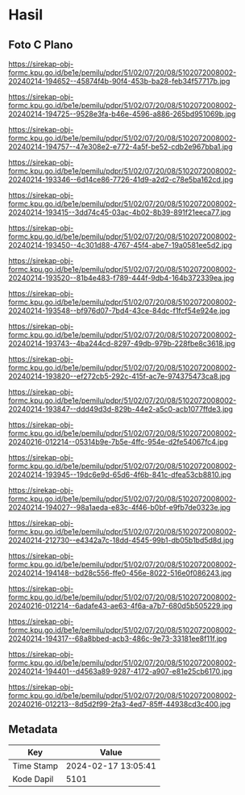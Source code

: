 # Hasil

## Foto C Plano

https://sirekap-obj-formc.kpu.go.id/be1e/pemilu/pdpr/51/02/07/20/08/5102072008002-20240214-194652--45874f4b-90f4-453b-ba28-feb34f57717b.jpg

https://sirekap-obj-formc.kpu.go.id/be1e/pemilu/pdpr/51/02/07/20/08/5102072008002-20240214-194725--9528e3fa-b46e-4596-a886-265bd951069b.jpg

https://sirekap-obj-formc.kpu.go.id/be1e/pemilu/pdpr/51/02/07/20/08/5102072008002-20240214-194757--47e308e2-e772-4a5f-be52-cdb2e967bba1.jpg

https://sirekap-obj-formc.kpu.go.id/be1e/pemilu/pdpr/51/02/07/20/08/5102072008002-20240214-193346--6d14ce86-7726-41d9-a2d2-c78e5ba162cd.jpg

https://sirekap-obj-formc.kpu.go.id/be1e/pemilu/pdpr/51/02/07/20/08/5102072008002-20240214-193415--3dd74c45-03ac-4b02-8b39-891f21eeca77.jpg

https://sirekap-obj-formc.kpu.go.id/be1e/pemilu/pdpr/51/02/07/20/08/5102072008002-20240214-193450--4c301d88-4767-45f4-abe7-19a0581ee5d2.jpg

https://sirekap-obj-formc.kpu.go.id/be1e/pemilu/pdpr/51/02/07/20/08/5102072008002-20240214-193520--81b4e483-f789-444f-9db4-164b372339ea.jpg

https://sirekap-obj-formc.kpu.go.id/be1e/pemilu/pdpr/51/02/07/20/08/5102072008002-20240214-193548--bf976d07-7bd4-43ce-84dc-f1fcf54e924e.jpg

https://sirekap-obj-formc.kpu.go.id/be1e/pemilu/pdpr/51/02/07/20/08/5102072008002-20240214-193743--4ba244cd-8297-49db-979b-228fbe8c3618.jpg

https://sirekap-obj-formc.kpu.go.id/be1e/pemilu/pdpr/51/02/07/20/08/5102072008002-20240214-193820--ef272cb5-292c-415f-ac7e-974375473ca8.jpg

https://sirekap-obj-formc.kpu.go.id/be1e/pemilu/pdpr/51/02/07/20/08/5102072008002-20240214-193847--ddd49d3d-829b-44e2-a5c0-acb1077ffde3.jpg

https://sirekap-obj-formc.kpu.go.id/be1e/pemilu/pdpr/51/02/07/20/08/5102072008002-20240216-012214--05314b9e-7b5e-4ffc-954e-d2fe54067fc4.jpg

https://sirekap-obj-formc.kpu.go.id/be1e/pemilu/pdpr/51/02/07/20/08/5102072008002-20240214-193945--19dc6e9d-65d6-4f6b-841c-dfea53cb8810.jpg

https://sirekap-obj-formc.kpu.go.id/be1e/pemilu/pdpr/51/02/07/20/08/5102072008002-20240214-194027--98a1aeda-e83c-4f46-b0bf-e9fb7de0323e.jpg

https://sirekap-obj-formc.kpu.go.id/be1e/pemilu/pdpr/51/02/07/20/08/5102072008002-20240214-212730--e4342a7c-18dd-4545-99b1-db05b1bd5d8d.jpg

https://sirekap-obj-formc.kpu.go.id/be1e/pemilu/pdpr/51/02/07/20/08/5102072008002-20240214-194148--bd28c556-ffe0-456e-8022-516e0f086243.jpg

https://sirekap-obj-formc.kpu.go.id/be1e/pemilu/pdpr/51/02/07/20/08/5102072008002-20240216-012214--6adafe43-ae63-4f6a-a7b7-680d5b505229.jpg

https://sirekap-obj-formc.kpu.go.id/be1e/pemilu/pdpr/51/02/07/20/08/5102072008002-20240214-194317--68a8bbed-acb3-486c-9e73-33181ee8f11f.jpg

https://sirekap-obj-formc.kpu.go.id/be1e/pemilu/pdpr/51/02/07/20/08/5102072008002-20240214-194401--d4563a89-9287-4172-a907-e81e25cb6170.jpg

https://sirekap-obj-formc.kpu.go.id/be1e/pemilu/pdpr/51/02/07/20/08/5102072008002-20240216-012213--8d5d2f99-2fa3-4ed7-85ff-44938cd3c400.jpg


## Metadata

| Key        | Value               |
| ---------- | ------------------- |
| Time Stamp | 2024-02-17 13:05:41 |
| Kode Dapil | 5101                |



